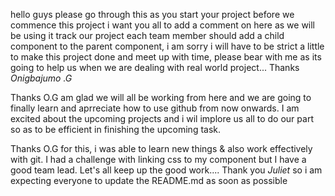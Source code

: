 hello guys please go through this as you start your project
before we commence this project i want you all to add a comment on here as we will be using it track our project
each team member should add a child component to the parent component, i am sorry i will have to be strict a little to make this project done and meet up with time, please bear with me as its going to help us when we are dealing with real world project...
Thanks _Onigbajumo .G_

Thanks O.G am glad we will all be working from here and we are going to finally learn and aprreciate how to use github from now onwards. I am excited about the upcoming projects and i wil implore us all to do our part so as to be efficient in finishing the upcoming task. 

Thanks O.G for this, i was able to learn new things & also work effectively with git.
I had a challenge with linking css to my component but I have a good team lead.
Let's all keep up the good work....
Thank you _Juliet_
so i am expecting everyone to update the README.md as soon as possible

